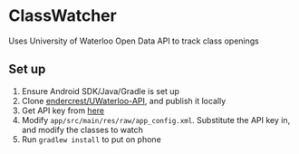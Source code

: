 # ClassWatcher
Uses University of Waterloo Open Data API to track class openings

## Set up
1. Ensure Android SDK/Java/Gradle is set up
1. Clone [endercrest/UWaterloo-API](https://github.com/endercrest/UWaterloo-API), and publish it locally
1. Get API key from [here](https://uwaterloo.ca/api/register)
1. Modify `app/src/main/res/raw/app_config.xml`. Substitute the API key in, and modify the classes to watch
1. Run `gradlew install` to put on phone